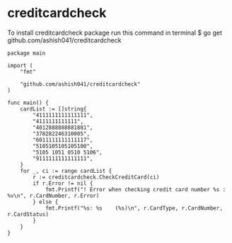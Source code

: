 # creditcardcheck
To install creditcardcheck package run this command in terminal
$ go get github.com/ashish041/creditcardcheck


```
package main

import (
	"fmt"

	"github.com/ashish041/creditcardcheck"
)

func main() {
	cardList := []string{
		"4111111111111111",
		"4111111111111",
		"4012888888881881",
		"378282246310005",
		"6011111111111117",
		"5105105105105100",
		"5105 1051 0510 5106",
		"9111111111111111",
	}
	for _, ci := range cardList {
		r := creditcardcheck.CheckCreditCard(ci)
		if r.Error != nil {
			fmt.Printf("! Error when checking credit card number %s : %v\n", r.CardNumber, r.Error)
		} else {
			fmt.Printf("%s: %s    (%s)\n", r.CardType, r.CardNumber, r.CardStatus)
		}
	}
}
```
